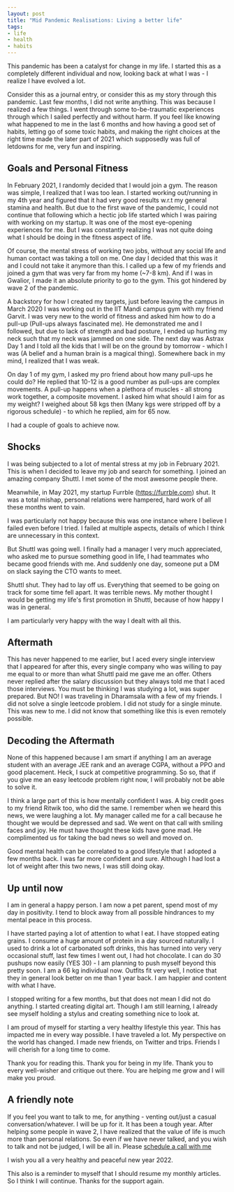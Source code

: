 ```yaml
---
layout: post
title: "Mid Pandemic Realisations: Living a better life"
tags:
- life
- health
- habits
---
```


This pandemic has been a catalyst for change in my life. I started this as a completely different individual and now, looking back at what I was - I realize I have evolved a lot.

Consider this as a journal entry, or consider this as my story through this pandemic. Last few months, I did not write anything. This was because I realized a few things.
I went through some to-be-traumatic experiences through which I sailed perfectly and without harm. If you feel like knowing what happened to me in the last 6 months and how having a good set of habits, letting go of some toxic habits, and making the right choices at the right time made the later part of 2021 which supposedly was full of letdowns for me, very fun and inspiring.

## Goals and Personal Fitness

In February 2021, I randomly decided that I would join a gym. The reason was simple, I realized that I was too lean. I started working out/running in my 4th year and figured that it had very good results w.r.t my general stamina and health. But due to the first wave of the pandemic, I could not continue that following which a hectic job life started which I was pairing with working on my startup. It was one of the most eye-opening experiences for me. But I was constantly realizing I was not quite doing what I should be doing in the fitness aspect of life.

Of course, the mental stress of working two jobs, without any social life and human contact was taking a toll on me. One day I decided that this was it and I could not take it anymore than this. I called up a few of my friends and joined a gym that was very far from my home (~7-8 km). And if I was in Gwalior, I made it an absolute priority to go to the gym. This got hindered by wave 2 of the pandemic.

A backstory for how I created my targets, just before leaving the campus in March 2020 I was working out in the IIT Mandi campus gym with my friend Garvit. I was very new to the world of fitness and asked him how to do a pull-up (Pull-ups always fascinated me). He demonstrated me and I followed, but due to lack of strength and bad posture, I ended up hurting my neck such that my neck was jammed on one side. The next day was Astrax Day 1 and I told all the kids that I will be on the ground by tomorrow - which I was (A belief and a human brain is a magical thing). Somewhere back in my mind, I realized that I was weak.

On day 1 of my gym, I asked my pro friend about how many pull-ups he could do? He replied that 10-12 is a good number as pull-ups are complex movements. A pull-up happens when a plethora of muscles - all strong work together, a composite movement. I asked him what should I aim for as my weight? I weighed about 58 kgs then (Many kgs were stripped off by a rigorous schedule) - to which he replied, aim for 65 now.

I had a couple of goals to achieve now.

## Shocks

I was being subjected to a lot of mental stress at my job in February 2021. This is when I decided to leave my job and search for something. I joined an amazing company Shuttl. I met some of the most awesome people there.

Meanwhile, in May 2021, my startup Furrble (https://furrble.com) shut. It was a total mishap, personal relations were hampered, hard work of all these months went to vain.

I was particularly not happy because this was one instance where I believe I failed even before I tried. I failed at multiple aspects, details of which I think are unnecessary in this context.

But Shuttl was going well. I finally had a manager I very much appreciated, who asked me to pursue something good in life, I had teammates who became good friends with me. And suddenly one day, someone put a DM on slack saying the CTO wants to meet.

Shuttl shut. They had to lay off us. Everything that seemed to be going on track for some time fell apart. It was terrible news. My mother thought I would be getting my life's first promotion in Shuttl, because of how happy I was in general.

I am particularly very happy with the way I dealt with all this.

## Aftermath

This has never happened to me earlier, but I aced every single interview that I appeared for after this, every single company who was willing to pay me equal to or more than what Shuttl paid me gave me an offer. Others never replied after the salary discussion but they always told me that I aced those interviews. You must be thinking I was studying a lot, was super prepared. But NO! I was traveling in Dharamsala with a few of my friends. I did not solve a single leetcode problem. I did not study for a single minute. This was new to me. I did not know that something like this is even remotely possible.

## Decoding the Aftermath

None of this happened because I am smart if anything I am an average student with an average JEE rank and an average CGPA, without a PPO and good placement. Heck, I suck at competitive programming. So so, that if you give me an easy leetcode problem right now, I will probably not be able to solve it.

I think a large part of this is how mentally confident I was. A big credit goes to my friend Ritwik too, who did the same. I remember when we heard this news, we were laughing a lot. My manager called me for a call because he thought we would be depressed and sad. We went on that call with smiling faces and joy. He must have thought these kids have gone mad. He complimented us for taking the bad news so well and moved on.

Good mental health can be correlated to a good lifestyle that I adopted a few months back. I was far more confident and sure. Although I had lost a lot of weight after this two news, I was still doing okay.

## Up until now

I am in general a happy person. I am now a pet parent, spend most of my day in positivity. I tend to block away from all possible hindrances to my mental peace in this process.

I have started paying a lot of attention to what I eat. I have stopped eating grains. I consume a huge amount of protein in a day sourced naturally. I used to drink a lot of carbonated soft drinks, this has turned into very very occasional stuff, last few times I went out, I had hot chocolate. I can do 30 pushups now easily (YES 30) - I am planning to push myself beyond this pretty soon. I am a 66 kg individual now. Outfits fit very well, I notice that they in general look better on me than 1 year back. I am happier and content with what I have.

I stopped writing for a few months, but that does not mean I did not do anything. I started creating digital art. Though I am still learning, I already see myself holding a stylus and creating something nice to look at.  

I am proud of myself for starting a very healthy lifestyle this year. This has impacted me in every way possible. I have traveled a lot. My perspective on the world has changed. I made new friends, on Twitter and trips. Friends I will cherish for a long time to come.

Thank you for reading this. Thank you for being in my life. Thank you to every well-wisher and critique out there. You are helping me grow and I will make you proud.

## A friendly note

If you feel you want to talk to me, for anything - venting out/just a casual conversation/whatever. I will be up for it. It has been a tough year. After helping some people in wave 2, I have realized that the value of life is much more than personal relations. So even if we have never talked, and you wish to talk and not be judged, I will be all in. Please [schedule a call with me](https://cron.com/shreyasbapat/d9373nz7)

I wish you all a very healthy and peaceful new year 2022.

This also is a reminder to myself that I should resume my monthly articles. So I think I will continue. Thanks for the support again.
